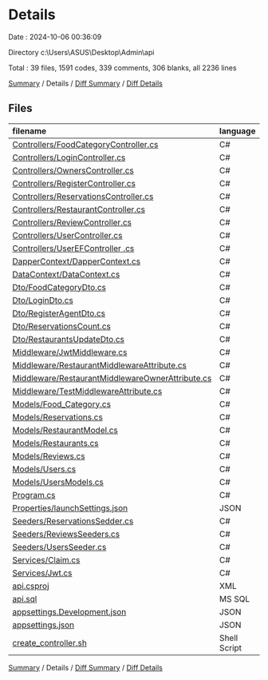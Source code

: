# Details

Date : 2024-10-06 00:36:09

Directory c:\\Users\\ASUS\\Desktop\\Admin\\api

Total : 39 files,  1591 codes, 339 comments, 306 blanks, all 2236 lines

[Summary](results.md) / Details / [Diff Summary](diff.md) / [Diff Details](diff-details.md)

## Files
| filename | language | code | comment | blank | total |
| :--- | :--- | ---: | ---: | ---: | ---: |
| [Controllers/FoodCategoryController.cs](/Controllers/FoodCategoryController.cs) | C# | 38 | 0 | 5 | 43 |
| [Controllers/LoginController.cs](/Controllers/LoginController.cs) | C# | 56 | 0 | 5 | 61 |
| [Controllers/OwnersController.cs](/Controllers/OwnersController.cs) | C# | 54 | 0 | 2 | 56 |
| [Controllers/RegisterController.cs](/Controllers/RegisterController.cs) | C# | 54 | 1 | 7 | 62 |
| [Controllers/ReservationsController.cs](/Controllers/ReservationsController.cs) | C# | 61 | 0 | 8 | 69 |
| [Controllers/RestaurantController.cs](/Controllers/RestaurantController.cs) | C# | 48 | 0 | 1 | 49 |
| [Controllers/ReviewController.cs](/Controllers/ReviewController.cs) | C# | 29 | 0 | 2 | 31 |
| [Controllers/UserController.cs](/Controllers/UserController.cs) | C# | 45 | 0 | 8 | 53 |
| [Controllers/UserEFController .cs](/Controllers/UserEFController%20.cs) | C# | 0 | 19 | 6 | 25 |
| [DapperContext/DapperContext.cs](/DapperContext/DapperContext.cs) | C# | 113 | 0 | 16 | 129 |
| [DataContext/DataContext.cs](/DataContext/DataContext.cs) | C# | 37 | 1 | 9 | 47 |
| [Dto/FoodCategoryDto.cs](/Dto/FoodCategoryDto.cs) | C# | 6 | 0 | 1 | 7 |
| [Dto/LoginDto.cs](/Dto/LoginDto.cs) | C# | 13 | 0 | 3 | 16 |
| [Dto/RegisterAgentDto.cs](/Dto/RegisterAgentDto.cs) | C# | 19 | 0 | 5 | 24 |
| [Dto/ReservationsCount.cs](/Dto/ReservationsCount.cs) | C# | 10 | 0 | 1 | 11 |
| [Dto/RestaurantsUpdateDto.cs](/Dto/RestaurantsUpdateDto.cs) | C# | 20 | 0 | 1 | 21 |
| [Middleware/JwtMiddleware.cs](/Middleware/JwtMiddleware.cs) | C# | 24 | 0 | 2 | 26 |
| [Middleware/RestaurantMiddlewareAttribute.cs](/Middleware/RestaurantMiddlewareAttribute.cs) | C# | 40 | 0 | 3 | 43 |
| [Middleware/RestaurantMiddlewareOwnerAttribute.cs](/Middleware/RestaurantMiddlewareOwnerAttribute.cs) | C# | 41 | 0 | 3 | 44 |
| [Middleware/TestMiddlewareAttribute.cs](/Middleware/TestMiddlewareAttribute.cs) | C# | 24 | 0 | 3 | 27 |
| [Models/Food_Category.cs](/Models/Food_Category.cs) | C# | 10 | 0 | 1 | 11 |
| [Models/Reservations.cs](/Models/Reservations.cs) | C# | 23 | 0 | 4 | 27 |
| [Models/RestaurantModel.cs](/Models/RestaurantModel.cs) | C# | 30 | 0 | 0 | 30 |
| [Models/Restaurants.cs](/Models/Restaurants.cs) | C# | 23 | 0 | 1 | 24 |
| [Models/Reviews.cs](/Models/Reviews.cs) | C# | 17 | 0 | 3 | 20 |
| [Models/Users.cs](/Models/Users.cs) | C# | 23 | 0 | 3 | 26 |
| [Models/UsersModels.cs](/Models/UsersModels.cs) | C# | 11 | 0 | 1 | 12 |
| [Program.cs](/Program.cs) | C# | 47 | 3 | 7 | 57 |
| [Properties/launchSettings.json](/Properties/launchSettings.json) | JSON | 41 | 0 | 1 | 42 |
| [Seeders/ReservationsSedder.cs](/Seeders/ReservationsSedder.cs) | C# | 34 | 0 | 9 | 43 |
| [Seeders/ReviewsSeeders.cs](/Seeders/ReviewsSeeders.cs) | C# | 31 | 0 | 7 | 38 |
| [Seeders/UsersSeeder.cs](/Seeders/UsersSeeder.cs) | C# | 31 | 0 | 6 | 37 |
| [Services/Claim.cs](/Services/Claim.cs) | C# | 18 | 0 | 3 | 21 |
| [Services/Jwt.cs](/Services/Jwt.cs) | C# | 32 | 0 | 0 | 32 |
| [api.csproj](/api.csproj) | XML | 21 | 0 | 4 | 25 |
| [api.sql](/api.sql) | MS SQL | 415 | 307 | 153 | 875 |
| [appsettings.Development.json](/appsettings.Development.json) | JSON | 8 | 0 | 1 | 9 |
| [appsettings.json](/appsettings.json) | JSON | 16 | 0 | 1 | 17 |
| [create_controller.sh](/create_controller.sh) | Shell Script | 28 | 8 | 10 | 46 |

[Summary](results.md) / Details / [Diff Summary](diff.md) / [Diff Details](diff-details.md)